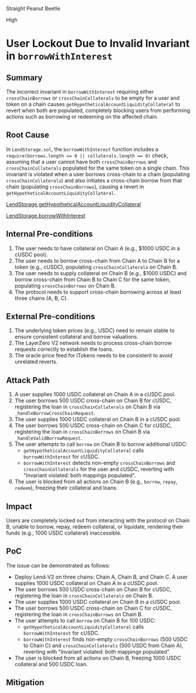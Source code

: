 Straight Peanut Beetle

High

# User Lockout Due to Invalid Invariant in `borrowWithInterest`

## Summary
The incorrect invariant in `borrowWithInterest` requiring either `crossChainBorrows` or `crossChainCollaterals` to be empty for a user and token on a chain causes `getHypotheticalAccountLiquidityCollateral` to revert when both are populated, completely blocking users from performing actions such as borrowing or redeeming on the affected chain.

## Root Cause
In `LendStorage.sol`, the `borrowWithInterest` function includes a `require(borrows.length == 0 || collaterals.length == 0)` check, assuming that a user cannot have both `crossChainBorrows` and `crossChainCollaterals` populated for the same token on a single chain. This invariant is violated when a user borrows cross-chain to a chain (populating `crossChainCollaterals`) and also initiates a cross-chain borrow from that chain (populating `crossChainBorrows`), causing a revert in `getHypotheticalAccountLiquidityCollateral`.

[LendStorage.getHypotheticalAccountLiquidityCollateral](https://github.com/sherlock-audit/2025-05-lend-audit-contest/blob/713372a1ccd8090ead836ca6b1acf92e97de4679/Lend-V2/src/LayerZero/LendStorage.sol#L428-L428)

[LendStorage.borrowWithInterest](https://github.com/sherlock-audit/2025-05-lend-audit-contest/blob/713372a1ccd8090ead836ca6b1acf92e97de4679/Lend-V2/src/LayerZero/LendStorage.sol#L485-L485)

## Internal Pre-conditions
1. The user needs to have collateral on Chain A (e.g., $1000 USDC in a cUSDC pool).
2. The user needs to borrow cross-chain from Chain A to Chain B for a token (e.g., cUSDC), populating `crossChainCollaterals` on Chain B.
3. The user needs to supply collateral on Chain B (e.g., $1000 USDC) and borrow cross-chain from Chain B to Chain C for the same token, populating `crossChainBorrows` on Chain B.
4. The protocol needs to support cross-chain borrowing across at least three chains (A, B, C).

## External Pre-conditions
1. The underlying token prices (e.g., USDC) need to remain stable to ensure consistent collateral and borrow valuations.
2. The LayerZero V2 network needs to process cross-chain borrow requests correctly to establish the loans.
3. The oracle price feed for lTokens needs to be consistent to avoid unrelated reverts.

## Attack Path
1. A user supplies 1000 USDC collateral on Chain A in a cUSDC pool.
2. The user borrows 500 USDC cross-chain on Chain B for cUSDC, registering the loan in `crossChainCollaterals` on Chain B via `_handleBorrowCrossChainRequest`.
3. The user supplies 1000 USDC collateral on Chain B in a cUSDC pool.
4. The user borrows 500 USDC cross-chain on Chain C for cUSDC, registering the loan in `crossChainBorrows` on Chain B via `_handleValidBorrowRequest`.
5. The user attempts to call `borrow` on Chain B to borrow additional USDC:
   - `getHypotheticalAccountLiquidityCollateral` calls `borrowWithInterest` for cUSDC.
   - `borrowWithInterest` detects non-empty `crossChainBorrows` and `crossChainCollaterals` for the user and cUSDC, reverting with "Invariant violated: both mappings populated".
6. The user is blocked from all actions on Chain B (e.g., `borrow`, `repay`, `redeem`), freezing their collateral and loans.

## Impact
Users are completely locked out from interacting with the protocol on Chain B, unable to borrow, repay, redeem collateral, or liquidate, rendering their funds (e.g., 1000 USDC collateral) inaccessible. 

## PoC
The issue can be demonstrated as follows:
- Deploy Lend-V2 on three chains: Chain A, Chain B, and Chain C. A user supplies 1000 USDC collateral on Chain A in a cUSDC pool.
- The user borrows 500 USDC cross-chain on Chain B for cUSDC, registering the loan in `crossChainCollaterals` on Chain B.
- The user supplies 1000 USDC collateral on Chain B in a cUSDC pool.
- The user borrows 500 USDC cross-chain on Chain C for cUSDC, registering the loan in `crossChainBorrows` on Chain B.
- The user attempts to call `borrow` on Chain B for 100 USDC:
  - `getHypotheticalAccountLiquidityCollateral` calls `borrowWithInterest` for cUSDC.
  - `borrowWithInterest` finds non-empty `crossChainBorrows` (500 USDC to Chain C) and `crossChainCollaterals` (500 USDC from Chain A), reverting with "Invariant violated: both mappings populated".
- The user is blocked from all actions on Chain B, freezing 1000 USDC collateral and 500 USDC loan. 

## Mitigation
